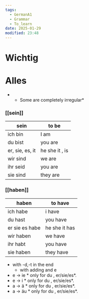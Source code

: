 ```yaml
---
tags:
  - GermanA1
  - Grammar
  - To_learn
date: 2025-01-29
modified: 23:48
---
```

# Wichtig
	
# Alles
- * Some are completely irregular*
### [[sein]]
| sein            | to be          |
| --------------- | -------------- |
| ich bin         | I am           |
| du bist         | you are        |
| er, sie, es, it | he she it , is |
| wir sind        | we are         |
| ihr seid        | you are        |
| sie sind        | they are       |

### [[haben]]
| haben           | to have       |
| --------------- | ------------- |
| ich habe        | i have        |
| du hast         | you have      |
| er sie es  habe | he she it has |
| wir haben       | we have       |
| ihr habt        | you have      |
| sie haben       | they have     |

- with -d,-t in the end
	- with adding and e
- e -> ie * only for du , er/sie/es*.
- e -> i  * only for du , er/sie/es*.
- a -> ä  * only for du , er/sie/es*.
- a -> äu * only for du , er/sie/es*.

